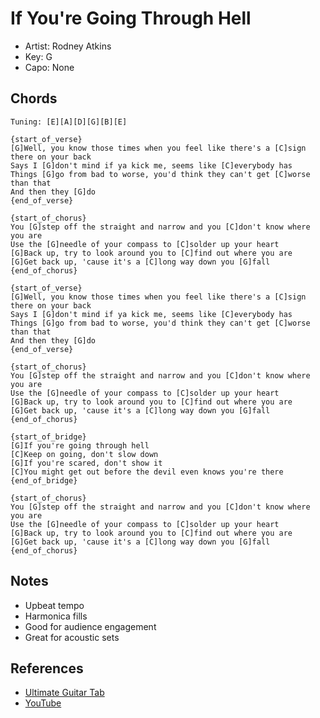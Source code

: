 # If You're Going Through Hell
- Artist: Rodney Atkins
- Key: G
- Capo: None

## Chords

```
Tuning: [E][A][D][G][B][E]

{start_of_verse}
[G]Well, you know those times when you feel like there's a [C]sign there on your back
Says I [G]don't mind if ya kick me, seems like [C]everybody has
Things [G]go from bad to worse, you'd think they can't get [C]worse than that
And then they [G]do
{end_of_verse}

{start_of_chorus}
You [G]step off the straight and narrow and you [C]don't know where you are
Use the [G]needle of your compass to [C]solder up your heart
[G]Back up, try to look around you to [C]find out where you are
[G]Get back up, 'cause it's a [C]long way down you [G]fall
{end_of_chorus}

{start_of_verse}
[G]Well, you know those times when you feel like there's a [C]sign there on your back
Says I [G]don't mind if ya kick me, seems like [C]everybody has
Things [G]go from bad to worse, you'd think they can't get [C]worse than that
And then they [G]do
{end_of_verse}

{start_of_chorus}
You [G]step off the straight and narrow and you [C]don't know where you are
Use the [G]needle of your compass to [C]solder up your heart
[G]Back up, try to look around you to [C]find out where you are
[G]Get back up, 'cause it's a [C]long way down you [G]fall
{end_of_chorus}

{start_of_bridge}
[G]If you're going through hell
[C]Keep on going, don't slow down
[G]If you're scared, don't show it
[C]You might get out before the devil even knows you're there
{end_of_bridge}

{start_of_chorus}
You [G]step off the straight and narrow and you [C]don't know where you are
Use the [G]needle of your compass to [C]solder up your heart
[G]Back up, try to look around you to [C]find out where you are
[G]Get back up, 'cause it's a [C]long way down you [G]fall
{end_of_chorus}
```

## Notes

- Upbeat tempo
- Harmonica fills
- Good for audience engagement
- Great for acoustic sets

## References

- [Ultimate Guitar Tab](https://tabs.ultimate-guitar.com/tab/rodney-atkins/if-youre-going-through-hell-chords)
- [YouTube](https://www.youtube.com/watch?v=4hKh9nydCsY) 